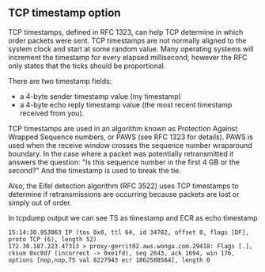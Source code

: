 ## TCP timestamp option

TCP timestamps, defined in RFC 1323, can help TCP determine in which order packets were sent.
TCP timestamps are not normally aligned to the system clock and start at some random value. 
Many operating systems will increment the timestamp for every elapsed millisecond; 
however the RFC only states that the ticks should be proportional.

There are two timestamp fields:

* a 4-byte sender timestamp value (my timestamp)
* a 4-byte echo reply timestamp value (the most recent timestamp received from you).

TCP timestamps are used in an algorithm known as Protection Against Wrapped Sequence numbers, or PAWS (see RFC 1323 for details). 
PAWS is used when the receive window crosses the sequence number wraparound boundary. In the case where a packet was potentially 
retransmitted it answers the question: "Is this sequence number in the first 4 GB or the second?" And the timestamp is used to 
break the tie.

Also, the Eifel detection algorithm (RFC 3522) uses TCP timestamps to determine if retransmissions are occurring because 
packets are lost or simply out of order.

In tcpdump output we can see TS as timestamp and ECR as echo timestamp

    15:14:30.953063 IP (tos 0x0, ttl 64, id 34782, offset 0, flags [DF], proto TCP (6), length 52)
    172.30.187.223.47313 > proxy-gerrit02.aws.wonga.com.29418: Flags [.], cksum 0xc8d7 (incorrect -> 0xe1fd), seq 2643, ack 1694, win 176, options [nop,nop,TS val 8227943 ecr 1862588564], length 0
